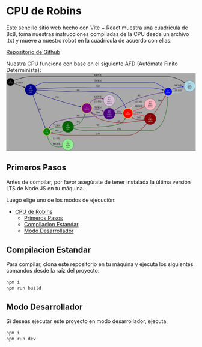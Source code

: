 # CPU de Robins
Este sencillo sitio web hecho con Vite + React muestra una cuadrícula de 8x8, toma nuestras instrucciones compiladas de la CPU desde un archivo .txt y mueve a nuestro robot en la cuadrícula de acuerdo con ellas.

[Repositorio de Github](https://github.com/DaifMX/ITESM_TC2037_Robins_React)

Nuestra CPU funciona con base en el siguiente AFD (Autómata Finito Determinista):  
![Diagrama de Graphviz](src/graphviz.svg 'Diagrama de Graphviz')

## Primeros Pasos
Antes de compilar, por favor asegúrate de tener instalada la última versión LTS de Node.JS en tu máquina.

Luego elige uno de los modos de ejecución:
- [CPU de Robins](#cpu-de-robins)
  - [Primeros Pasos](#primeros-pasos)
  - [Compilacion Estandar](#compilacion-estandar)
  - [Modo Desarrollador](#modo-desarrollador)

## Compilacion Estandar
Para compilar, clona este repositorio en tu máquina y ejecuta los siguientes comandos desde la raíz del proyecto:
```
npm i
npm run build
```

## Modo Desarrollador
Si deseas ejecutar este proyecto en modo desarrollador, ejecuta:
```
npm i
npm run dev
```